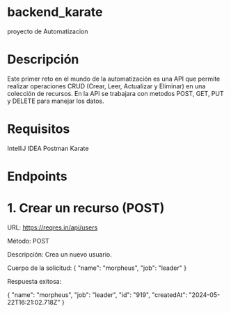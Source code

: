 # backend_karate
proyecto de Automatizacion
# Descripción
Este primer reto en el mundo de la automatización es una API que permite realizar operaciones CRUD (Crear, Leer, Actualizar y Eliminar) en una colección de recursos. En la API se trabajara con metodos POST, GET, PUT y DELETE para manejar los datos.
# Requisitos
IntelliJ IDEA
Postman 
Karate
# Endpoints
# 1. Crear un recurso (POST)
URL: https://reqres.in/api/users

Método: POST

Descripción: Crea un nuevo usuario.

Cuerpo de la solicitud:
{
    "name": "morpheus",
    "job": "leader"
}

Respuesta exitosa:

{
    "name": "morpheus",
    "job": "leader",
    "id": "919",
    "createdAt": "2024-05-22T16:21:02.718Z"
}

